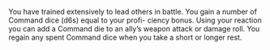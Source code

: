 You have trained extensively to lead others in battle. You gain a number of Command dice (d6s) equal to your profi- ciency bonus. Using your reaction you can add a Command die to an ally’s weapon attack or damage roll. You regain any spent Command dice when you take a short or longer rest.